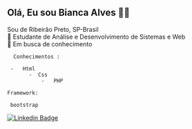 ## Olá, Eu sou Bianca Alves :woman_technologist:

Sou de Ribeirão Preto, SP-Brasil  <br />
:blue_book: Estudante de Análise e Desenvolvimento de Sistemas e Web <br />
:mag_right: Em busca de conhecimento <br />




```  Conhecimentos :```
```
 -   Html 
       -  Css 
           -   PHP 
  ```
  
 ``` Framework: ```
   
     bootstrap 

 [![Linkedin Badge](https://img.shields.io/badge/-LinkedIn-blue?style=flat-square&logo=Linkedin&logoColor=white&link=https://www.linkedin.com/in/bianca-alvessilva/)](https://www.linkedin.com/in/bianca-alvessilva/)


